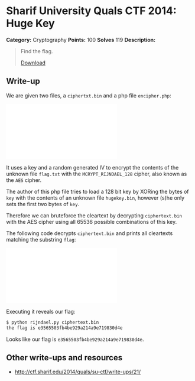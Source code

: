 # Sharif University Quals CTF 2014: Huge Key

**Category:** Cryptography
**Points:** 100
**Solves** 119
**Description:**

> Find the flag.
>
> [Download](hugekey.tar.gz)

## Write-up

We are given two files, a `ciphertxt.bin` and a php file `encipher.php`:

![](encipher.php)

It uses a key and a random generated IV to encrypt the contents of the unknown file `flag.txt` with the `MCRYPT_RIJNDAEL_128` cipher, also known as the `AES` cipher.

The author of this php file tries to load a 128 bit key by XORing the bytes of `key` with the contents of an unknown file `hugekey.bin`, however (s)he only sets the first two bytes of `key`.

Therefore we can bruteforce the cleartext by decrypting `ciphertext.bin` with the AES cipher using all 65536 possible combinations of this key.

The following code decrypts `ciphertext.bin` and prints all cleartexts matching the substring `flag`:

![](rijndael.py)

Executing it reveals our flag:

```bash
$ python rijndael.py ciphertext.bin
the flag is e3565503fb4be929a214a9e719830d4e
```

Looks like our flag is `e3565503fb4be929a214a9e719830d4e`.
## Other write-ups and resources

* <http://ctf.sharif.edu/2014/quals/su-ctf/write-ups/21/>
